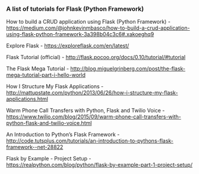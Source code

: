 ### A list of tutorials for Flask (Python Framework)

How to build a CRUD application using Flask (Python Framework) - https://medium.com/@johnkevinmbasco/how-to-build-a-crud-application-using-flask-python-framework-3a398b04c3c6#.xakoeghq9

Explore Flask - https://exploreflask.com/en/latest/

Flask Tutorial (official) - http://flask.pocoo.org/docs/0.10/tutorial/#tutorial

The Flask Mega Tutorial - http://blog.miguelgrinberg.com/post/the-flask-mega-tutorial-part-i-hello-world

How I Structure My Flask Applications - http://mattupstate.com/python/2013/06/26/how-i-structure-my-flask-applications.html

Warm Phone Call Transfers with Python, Flask and Twilio Voice - https://www.twilio.com/blog/2015/09/warm-phone-call-transfers-with-python-flask-and-twilio-voice.html

An Introduction to Python’s Flask Framework - http://code.tutsplus.com/tutorials/an-introduction-to-pythons-flask-framework--net-28822

Flask by Example - Project Setup - https://realpython.com/blog/python/flask-by-example-part-1-project-setup/
